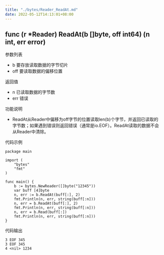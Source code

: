 ```yaml
---
title: "./bytes/Reader_ReadAt.md"
date: 2022-05-12T14:13:01+08:00
---
```

## func (r *Reader) ReadAt(b []byte, off int64) (n int, err error)

参数列表

- b 要存放读取数据的字节切片
- off 要读取数据的偏移位置

返回值

- n 已读取数据的字节数
- err 错误

功能说明

- ReadAt从Reader中偏移为off字节的位置读取len(b)个字节，并返回已读取的字节数；如果遇到错误则返回错误（通常是io.EOF）。ReadAt读取的数据不会从Reader中清除。

代码示例

	package main
	
	import (
		"bytes"
		"fmt"
	)
	
	func main() {
		b := bytes.NewReader([]byte("12345"))
		var buff [4]byte
		n, err := b.ReadAt(buff[:], 2)
		fmt.Println(n, err, string(buff[:n]))
		n, err = b.ReadAt(buff[:], 2)
		fmt.Println(n, err, string(buff[:n]))
		n, err = b.Read(buff[:])
		fmt.Println(n, err, string(buff[:n]))
	}

代码输出
	
	3 EOF 345
	3 EOF 345
	4 <nil> 1234
